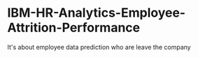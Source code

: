# IBM-HR-Analytics-Employee-Attrition-Performance
It's about employee data prediction who are leave the company  
